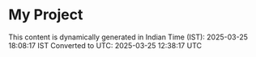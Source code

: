 # My Project

This content is dynamically generated in Indian Time (IST): 2025-03-25 18:08:17 IST
Converted to UTC: 2025-03-25 12:38:17 UTC
